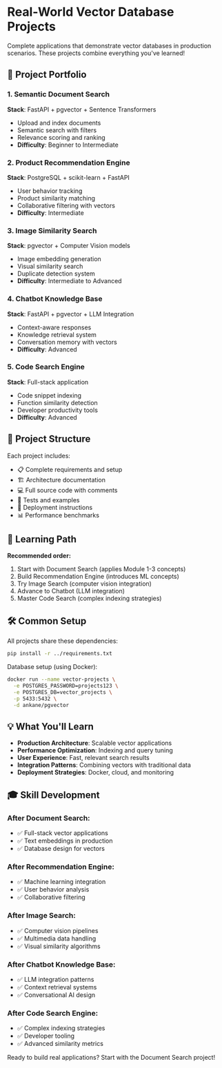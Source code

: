 # Real-World Vector Database Projects

Complete applications that demonstrate vector databases in production scenarios. These projects combine everything you've learned!

## 🚀 Project Portfolio

### 1. Semantic Document Search

**Stack**: FastAPI + pgvector + Sentence Transformers

- Upload and index documents
- Semantic search with filters
- Relevance scoring and ranking
- **Difficulty**: Beginner to Intermediate

### 2. Product Recommendation Engine

**Stack**: PostgreSQL + scikit-learn + FastAPI

- User behavior tracking
- Product similarity matching
- Collaborative filtering with vectors
- **Difficulty**: Intermediate

### 3. Image Similarity Search

**Stack**: pgvector + Computer Vision models

- Image embedding generation
- Visual similarity search
- Duplicate detection system
- **Difficulty**: Intermediate to Advanced

### 4. Chatbot Knowledge Base

**Stack**: FastAPI + pgvector + LLM Integration

- Context-aware responses
- Knowledge retrieval system
- Conversation memory with vectors
- **Difficulty**: Advanced

### 5. Code Search Engine

**Stack**: Full-stack application

- Code snippet indexing
- Function similarity detection
- Developer productivity tools
- **Difficulty**: Advanced

## 📁 Project Structure

Each project includes:

- 📋 Complete requirements and setup
- 🏗️ Architecture documentation
- 💻 Full source code with comments
- 🧪 Tests and examples
- 🚀 Deployment instructions
- 📊 Performance benchmarks

## 🎯 Learning Path

**Recommended order:**

1. Start with Document Search (applies Module 1-3 concepts)
2. Build Recommendation Engine (introduces ML concepts)
3. Try Image Search (computer vision integration)
4. Advance to Chatbot (LLM integration)
5. Master Code Search (complex indexing strategies)

## 🛠 Common Setup

All projects share these dependencies:

```bash
pip install -r ../requirements.txt
```

Database setup (using Docker):

```bash
docker run --name vector-projects \
  -e POSTGRES_PASSWORD=projects123 \
  -e POSTGRES_DB=vector_projects \
  -p 5433:5432 \
  -d ankane/pgvector
```

## 💡 What You'll Learn

- **Production Architecture**: Scalable vector applications
- **Performance Optimization**: Indexing and query tuning
- **User Experience**: Fast, relevant search results
- **Integration Patterns**: Combining vectors with traditional data
- **Deployment Strategies**: Docker, cloud, and monitoring

## 🎓 Skill Development

### After Document Search:

- ✅ Full-stack vector applications
- ✅ Text embeddings in production
- ✅ Database design for vectors

### After Recommendation Engine:

- ✅ Machine learning integration
- ✅ User behavior analysis
- ✅ Collaborative filtering

### After Image Search:

- ✅ Computer vision pipelines
- ✅ Multimedia data handling
- ✅ Visual similarity algorithms

### After Chatbot Knowledge Base:

- ✅ LLM integration patterns
- ✅ Context retrieval systems
- ✅ Conversational AI design

### After Code Search Engine:

- ✅ Complex indexing strategies
- ✅ Developer tooling
- ✅ Advanced similarity metrics

Ready to build real applications? Start with the Document Search project!
